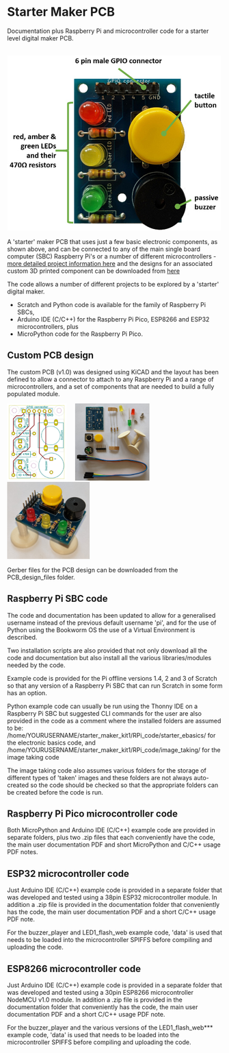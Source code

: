 # Starter Maker PCB
 Documentation plus Raspberry Pi and microcontroller code for a starter level digital maker PCB.

 &nbsp; &nbsp; <img src="images\annotated_assembled_starter_kit01_500w.jpg">

A 'starter' maker PCB that uses just a few basic electronic components, as shown above, and can be connected to any of the main single board computer (SBC) Raspberry Pi's or a number of different microcontrollers - [more detailed project information here](https://onlinedevices.org.uk/Starter+Maker+PCB) and the designs for an associated custom 3D printed component can be downloaded from [here](https://www.prusaprinters.org/prints/67963-pcb-support-foot)

The code allows a number of different projects to be explored by a 'starter' digital maker.
 - Scratch and Python code is available for the family of Raspberry Pi SBCs,  
 - Arduino IDE (C/C++) for the Raspberry Pi Pico, ESP8266 and ESP32 microcontrollers, plus 
 - MicroPython code for the Raspberry Pi Pico.

## Custom PCB design

The custom PCB (v1.0) was designed using KiCAD and the layout has been defined to allow a connector to attach to any Raspberry Pi and a range of microcontrollers, and a set of components that are needed to build a fully populated module.

<img src="images/Starter_kit_PCB01_front_900w.jpg" width="139" height="180"> &nbsp; &nbsp; <img src="images/Starter_kit_PCB01_20210518_133032651.NIGHT_900w.jpg" width="174" height="180"> &nbsp; &nbsp; <img src="images/Starter_kit_PCB01_20210518_132216142_900w.jpg" width="193" height="180">  

Gerber files for the PCB design can be downloaded from the PCB_design_files folder.

## Raspberry Pi SBC code
The code and documentation has been updated to allow for a generalised username instead of the previous default username 'pi', and for the use of Python using the Bookworm OS the use of a Virtual Environment is described. 

Two installation scripts are also provided that not only download all the code and documentation but also install all the various libraries/modules needed by the code.

Example code is provided for the Pi offline versions 1.4, 2 and 3 of Scratch so that any version of a Raspberry Pi SBC that can run Scratch in some form has an option.

Python example code can usually be run using the Thonny IDE on a Raspberry Pi SBC but suggested CLI commands for the user are also provided in the code as a comment where the installed folders are assumed to be:
/home/YOURUSERNAME/starter_maker_kit1/RPi_code/starter_ebasics/ for the electronic basics code, and
/home/YOURUSERNAME/starter_maker_kit1/RPi_code/image_taking/ for the image taking code

The image taking code also assumes various folders for the storage of different types of 'taken' images and these folders are not always auto-created so the code should be checked so that the appropriate folders can be created before the code is run.

## Raspberry Pi Pico microcontroller code
Both MicroPython and Arduino IDE (C/C++) example code are provided in separate folders, plus two .zip files that each conveniently have the code, the main user documentation PDF and short MicroPython and C/C++ usage PDF notes.

## ESP32 microcontroller code
Just Arduino IDE (C/C++) example code is provided in a separate folder that was developed and tested using a 38pin ESP32 microcontroller module. In addition a .zip file is provided in the documentation folder that conveniently has the code, the main user documentation PDF and a short C/C++ usage PDF note.

For the buzzer_player and LED1_flash_web example code, 'data' is used that needs to be loaded into the microcontroller SPIFFS before compiling and uploading the code.

## ESP8266 microcontroller code
Just Arduino IDE (C/C++) example code is provided in a separate folder that was developed and tested using a 30pin ESP8266 microcontroller NodeMCU v1.0 module. In addition a .zip file is provided in the documentation folder that conveniently has the code, the main user documentation PDF and a short C/C++ usage PDF note.

For the buzzer_player and the various versions of the LED1_flash_web*** example code, 'data' is used that needs to be loaded into the microcontroller SPIFFS before compiling and uploading the code.
